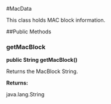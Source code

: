 #MacData

This class holds MAC block information.



##Public Methods

### getMacBlock

**public String getMacBlock()**

Returns the MacBlock String.

**Returns:**

java.lang.String

